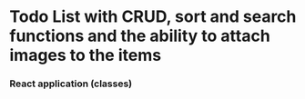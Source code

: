 # Todo List with CRUD, sort and search functions and the ability to attach images to the items

### React application (classes)
